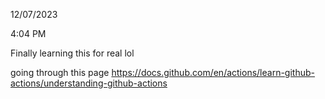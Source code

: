 12/07/2023

4:04 PM

Finally learning this for real lol

going through this page https://docs.github.com/en/actions/learn-github-actions/understanding-github-actions

